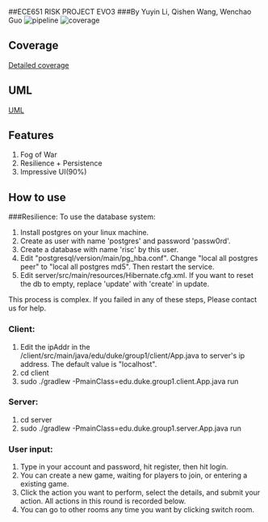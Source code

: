 ##ECE651 RISK PROJECT EVO3
###By Yuyin Li, Qishen Wang, Wenchao Guo
![pipeline](https://gitlab.oit.duke.edu/yl761/RISK-EVO3/badges/master/pipeline.svg)
![coverage](https://gitlab.oit.duke.edu/yl761/RISK-EVO3/badges/master/coverage.svg?job=test)
## Coverage
[Detailed coverage](https://yl761.pages.oit.duke.edu/risk-evo3/dashboard.html)

## UML

[UML](https://processon.com/diagraming/605e7d32f346fb6d9eeb4224)

## Features
1. Fog of War
2. Resilience + Persistence
3. Impressive UI(90%)

## How to use

###Resilience:
To use the database system:
1. Install postgres on your linux machine.
2. Create as user with name 'postgres' and password 'passw0rd'.
3. Create a database with name 'risc' by this user.
4. Edit "postgresql/version/main/pg_hba.conf". Change "local all postgres peer" to "local all postgres md5". Then restart the service.
5. Edit server/src/main/resources/Hibernate.cfg.xml.
If you want to reset the db to empty, replace 'update' with 'create' in <property name="hbm2ddl.auto">update</property>.

This process is complex. If you failed in any of these steps, Please contact us for help.

### Client:
1. Edit the ipAddr in the /client/src/main/java/edu/duke/group1/client/App.java to server's ip address. The default value is "localhost".
2. cd client
3. sudo ./gradlew -PmainClass=edu.duke.group1.client.App.java run

### Server:
1. cd server 
2. sudo ./gradlew -PmainClass=edu.duke.group1.server.App.java run

### User input:
1. Type in your account and password, hit register, then hit login.
2. You can create a new game, waiting for players to join, or entering a existing game.
3. Click the action you want to perform, select the details, and submit your action. All actions in this round is recorded below.
4. You can go to other rooms any time you want by clicking switch room.


